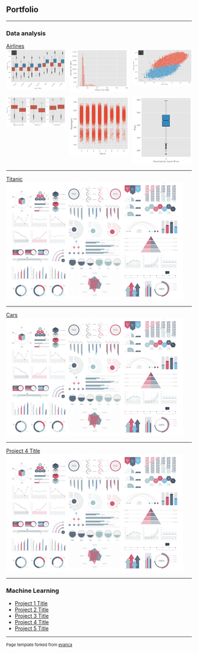 <!DOCTYPE html>
<html>
<head>
    <title>Portfolio</title>
</head>
<body>
    <h2>Portfolio</h2>
    <hr>
    <h3>Data analysis</h3>
    <a href="/sample_page">Airlines</a>
    <div style="display: grid; grid-template-columns: repeat(3, 1fr); grid-gap: 10px;">
        <div>
            <img src="https://github.com/N1ch0l4sM/Airline-Analysis/blob/master/day_price.png?raw=true" alt="1">
        </div>
        <div>
            <img src="https://github.com/N1ch0l4sM/Airline-Analysis/blob/master/delay_time_dist.png?raw=true" alt="2">
        </div>
        <div>
            <img src="https://github.com/N1ch0l4sM/Airline-Analysis/blob/master/class_coach_bi.png?raw=true" alt="3">
        </div>
        <div>
            <img src="https://github.com/N1ch0l4sM/Airline-Analysis/blob/master/inflight_price.png?raw=true" alt="4">
        </div>
        <div>
            <img src="https://github.com/N1ch0l4sM/Airline-Analysis/blob/master/passangers_hour.png?raw=true" alt="5">
        </div>
        <div>
            <img src="https://github.com/N1ch0l4sM/Airline-Analysis/blob/master/price_coach_V2.png?raw=true" alt="6">
        </div>
    </div>
    <hr>
    <a href="/pdf/sample_presentation.pdf">Titanic</a>
    <img src="images/dummy_thumbnail.jpg?raw=true">
    <hr>
    <a href="http://example.com/">Cars</a>
    <img src="images/dummy_thumbnail.jpg?raw=true">
    <hr>
    <a href="http://example.com/">Project 4 Title</a>
    <img src="images/dummy_thumbnail.jpg?raw=true">
    <hr>
    <h3>Machine Learning</h3>
    <ul>
        <li><a href="http://example.com/">Project 1 Title</a></li>
        <li><a href="http://example.com/">Project 2 Title</a></li>
        <li><a href="http://example.com/">Project 3 Title</a></li>
        <li><a href="http://example.com/">Project 4 Title</a></li>
        <li><a href="http://example.com/">Project 5 Title</a></li>
    </ul>
    <hr>
    <p style="font-size:11px">Page template forked from <a href="https://github.com/evanca/quick-portfolio">evanca</a></p>
    <!-- Remove above link if you don't want to attribute -->
</body>
</html>
